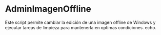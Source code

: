 # AdminImagenOffline
Este script permite cambiar la edición de una imagen offline de Windows y ejecutar tareas de limpieza para mantenerla en optimas condiciones. echo.
